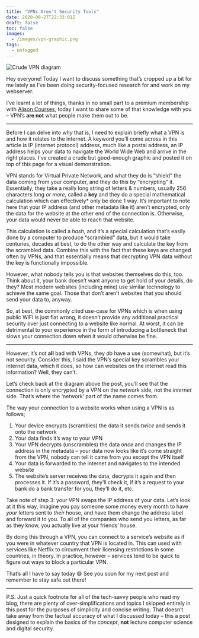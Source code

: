 ```yaml
---
title: "VPNs Aren't Security Tools"
date: 2020-08-27T22:33:01Z
draft: false
toc: false
images:
  - /images/vpn-graphic.png
tags: 
  - untagged
---
```


![Crude VPN diagram](/images/vpn-graphic.png)

Hey everyone! Today I want to discuss something that’s cropped up a bit for me lately as I’ve been doing security-focused research for and work on my webserver.

I’ve learnt a lot of things, thanks in no small part to a premium membership with [Alison Courses](http://alison.com/), today I want to share some of that knowledge with you – VPN’s **are not** what people make them out to be.

---

Before I can delve into *why* that is, I need to explain briefly what a VPN is and how it relates to the internet. A keyword you’ll come across in this article is IP (internet protocol) address, much like a postal address, an IP address helps your data to navigate the World Wide Web and arrive in the right places. I’ve created a crude but good-enough graphic and posted it on top of this page for a visual demonstration.

VPN stands for Virtual Private Network, and what they do is “shield” the data coming from your computer, and they do this by “encrypting” it. Essentially, they take a really long string of letters & numbers, usually 256 characters long *or more*, called a **key** and they do a special mathematical calculation which can effectively* only be done 1 way. It’s important to note here that your IP address (and other metadata like it) aren’t encrypted, only the data for the website at the other end of the connection is. Otherwise, your data would never be able to reach that website.

This calculation is called a *hash*, and it’s a special calculation that’s easily done by a computer to produce “scrambled” data, but it would take centuries, decades at best, to do the other way and calculate the key from the scrambled data. Combine this with the fact that these keys are changed often by VPNs, and that essentially means that decrypting VPN data without the key is functionally impossible.

However, what nobody tells you is that websites themselves do this, too. Think about it, your bank doesn’t want anyone to get hold of your details, do they? Most modern websites (including mine) use similar technology to achieve the same goal. Those that don’t aren’t websites that you should send your data to, anyway.

So, at best, the commonly cited use-case for VPNs which is when using public WiFi is just flat wrong, it doesn’t provide any additional practical security over just connecting to a website like normal. At worst, it can be detrimental to your experience in the form of introducing a bottleneck that slows your connection down when it would otherwise be fine.

---

However, it’s not **all** bad with VPNs, they *do* have a use (somewhat), but it’s not security. Consider this, I said the VPN’s special key scrambles your internet data, which it does, so how can websites on the internet read this information? Well, they can’t.

Let’s check back at the diagram above the post, you’ll see that the connection is only encrypted by a VPN on the *network* side, not the *internet* side. That’s where the ‘network’ part of the name comes from.

The way your connection to a website works when using a VPN is as follows;

1. Your device encrypts (scrambles) the data it sends *twice* and sends it onto the network
2. Your data finds it’s way to your VPN
3. Your VPN decrypts (unscrambles) the data *once* and changes the IP address in the metadata – your data now looks like it’s come straight from the VPN, nobody can tell it came from you except the VPN itself
4. Your data is forwarded to the internet and navigates to the intended website
5. The website’s server receives the data, decrypts it again and then processes it. If it’s a password, they’ll check it, if it’s a request to your bank do a bank transfer for you, they’ll do it, etc.

Take note of step 3: your VPN swaps the IP address of your data. Let’s look at it this way, imagine you pay someone some money every month to have *your* letters sent to *their* house, and have them change the address label and forward it to you. To all of the companies who send you letters, as far as they know, you actually live at your friends’ house.

By doing this through a VPN, you can connect to a service’s website as if you were in whatever country that VPN is located in. This can used with services like Netflix to circumvent their licensing restrictions in some countries, in theory. In practice, however – services tend to be quick to figure out ways to block a particular VPN.

That’s all I have to say today :smile: See you soon for my next post and remember to stay safe out there!

---

P.S. Just a quick footnote for all of the tech-savvy people who read my blog, there are plenty of over-simplifications and topics I skipped entirely in this post for the purposes of simplicity and concise writing. That doesn’t take away from the factual accuracy of what I discussed today – this a post designed to explain the basics of the *concept*, **not** lecture computer science and digital security.